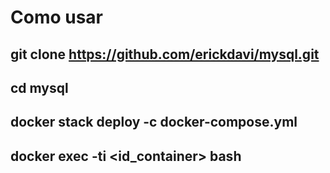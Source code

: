# Como usar

## git clone https://github.com/erickdavi/mysql.git
## cd mysql
## docker stack deploy -c docker-compose.yml
## docker exec -ti <id_container> bash
